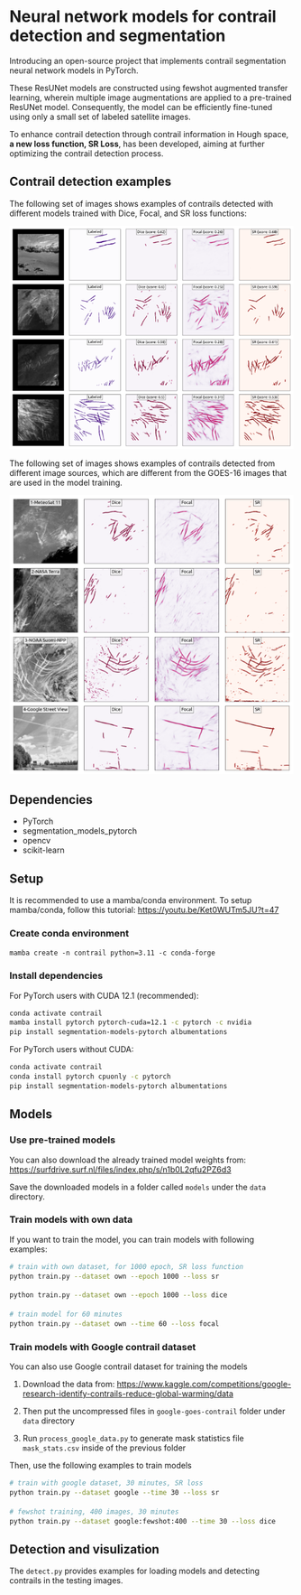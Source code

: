 # Neural network models for contrail detection and segmentation

Introducing an open-source project that implements contrail segmentation neural network models in PyTorch. 

These ResUNet models are constructed using fewshot augmented transfer learning, wherein multiple image augmentations are applied to a pre-trained ResUNet model. Consequently, the model can be efficiently fine-tuned using only a small set of labeled satellite images. 

To enhance contrail detection through contrail information in Hough space, **a new loss function, SR Loss**, has been developed, aiming at further optimizing the contrail detection process.

## Contrail detection examples

The following set of images shows examples of contrails detected with different models trained with Dice, Focal, and SR loss functions:

![contrail-detect-1](./static/contrail-detect-1.png)


The following set of images shows examples of contrails detected from different image sources, which are different from the GOES-16 images that are used in the model training.

![contrail-detect-2](./static/contrail-detect-2.png)



## Dependencies

* PyTorch
* segmentation_models_pytorch
* opencv
* scikit-learn


## Setup

It is recommended to use a mamba/conda environment. To setup mamba/conda, follow this tutorial: https://youtu.be/Ket0WUTm5JU?t=47

### Create conda environment

```
mamba create -n contrail python=3.11 -c conda-forge
```

### Install dependencies


For PyTorch users with CUDA 12.1 (recommended):

```bash
conda activate contrail
mamba install pytorch pytorch-cuda=12.1 -c pytorch -c nvidia
pip install segmentation-models-pytorch albumentations
```

For PyTorch users without CUDA:

```bash
conda activate contrail
conda install pytorch cpuonly -c pytorch
pip install segmentation-models-pytorch albumentations
```


## Models

### Use pre-trained models

You can also download the already trained model weights from: https://surfdrive.surf.nl/files/index.php/s/n1b0L2qfu2PZ6d3

Save the downloaded models in a folder called `models` under the `data` directory.

### Train models with own data

If you want to train the model, you can train models with following examples:

```bash
# train with own dataset, for 1000 epoch, SR loss function
python train.py --dataset own --epoch 1000 --loss sr

python train.py --dataset own --epoch 1000 --loss dice

# train model for 60 minutes
python train.py --dataset own --time 60 --loss focal
```

### Train models with Google contrail dataset

You can also use Google contrail dataset for training the models

1. Download the data from: https://www.kaggle.com/competitions/google-research-identify-contrails-reduce-global-warming/data

2. Then put the uncompressed files in `google-goes-contrail` folder under `data` directory

3. Run `process_google_data.py` to generate mask statistics file `mask_stats.csv` inside of the previous folder

Then, use the following examples to train models

```bash
# train with google dataset, 30 minutes, SR loss
python train.py --dataset google --time 30 --loss sr

# fewshot training, 400 images, 30 minutes
python train.py --dataset google:fewshot:400 --time 30 --loss dice
```


## Detection and visulization

The `detect.py` provides examples for loading models and detecting contrails in the testing images.


